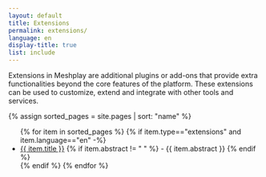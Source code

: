 ```yaml
---
layout: default
title: Extensions
permalink: extensions/
language: en
display-title: true
list: include
---
```


Extensions in Meshplay are additional plugins or add-ons that provide extra functionalities beyond the core features of the platform. These extensions can be used to customize, extend and integrate with other tools and services.

{% assign sorted_pages = site.pages | sort: "name" %}

<ul>
    {% for item in sorted_pages %}
    {% if item.type=="extensions" and item.language=="en" -%}
      <li><a href="{{ site.baseurl }}{{ item.url }}">{{ item.title }}</a>
      {% if item.abstract != " " %}
        -  {{ item.abstract }}
      {% endif %}
      </li>
      {% endif %}
    {% endfor %}
</ul>

